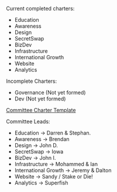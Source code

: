 Current completed charters:

* Education
* Awareness
* Design
* SecretSwap
* BizDev
* Infrastructure 
* International Growth
* Website
* Analytics

Incomplete Charters:

* Governance (Not yet formed)
* Dev (Not yet formed)

[Committee Charter Template](https://docs.google.com/document/d/1vEq_BD6wOqVbFCbBcdVJ7XdSnjsECXXOVpsMb0r5bLw/edit?usp=sharing)

Committee Leads:
* Education -> Darren & Stephan. 
* Awareness -> Brendan
* Design -> John D. 
* SecretSwap -> Iowa
* BizDev -> John I.
* Infrastructure -> Mohammed & Ian
* International Growth -> Jeremy & Dalton
* Website -> Sandy / Stake or Die!
* Analytics -> Superfish

